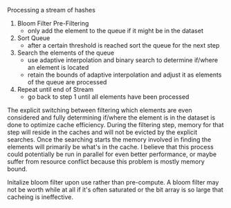 Processing a stream of hashes

1. Bloom Filter Pre-Filtering
    - only add the element to the queue if it might be in the dataset
2. Sort Queue
    - after a certain threshold is reached sort the queue for the next step
3. Search the elements of the queue
    - use adaptive interpolation and binary search to determine if/where an element is located
    - retain the bounds of adaptive interpolation and adjust it as elements of the queue are processed
4. Repeat until end of Stream
    - go back to step 1 until all elements have been processed

The explicit switching between filtering which elements are even considered and fully determining if/where the element is in the dataset is done to optimize cache efficiency. During the filtering step, memory for that step will reside in the caches and will not be evicted by the explicit searches. Once the searching starts the memory involved in finding the elements will primarily be what's in the cache. I believe that this process could potentially be run in parallel for even better performance, or maybe suffer from resource conflict because this problem is mostly memory bound.

Initalize bloom filter upon use rather than pre-compute. A bloom filter may not be worth while at all if it's often saturated or the bit array is so large that cacheing is ineffective.


